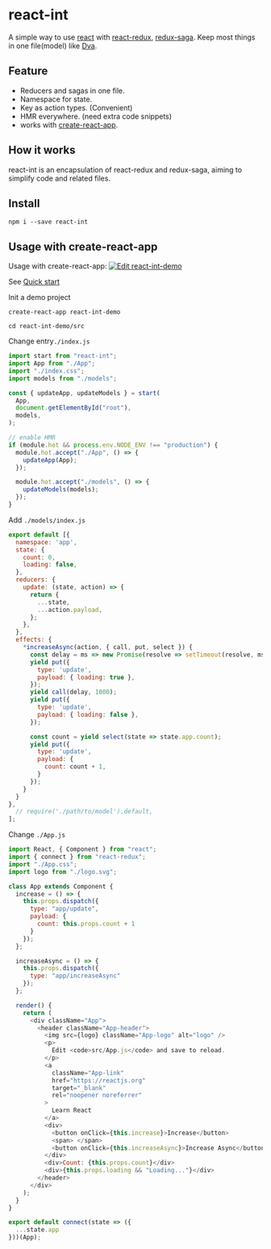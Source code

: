 # react-int

A simple way to use [react][0] with [react-redux][1], [redux-saga][2]. Keep most things in one file(model) like [Dva][3].

## Feature

- Reducers and sagas in one file.
- Namespace for state.
- Key as action types. (Convenient)
- HMR everywhere. (need extra code snippets)
- works with [create-react-app][4].

## How it works

react-int is an encapsulation of react-redux and redux-saga, aiming to simplify code and related files.

## Install

    npm i --save react-int

## Usage with create-react-app

Usage with create-react-app: [![Edit react-int-demo](https://codesandbox.io/static/img/play-codesandbox.svg)](https://codesandbox.io/s/61wpmyj04r?fontsize=14)

See [Quick start]()

Init a demo project

    create-react-app react-int-demo
    
    cd react-int-demo/src

Change entry`./index.js`

```javascript
import start from "react-int";
import App from "./App";
import "./index.css";
import models from "./models";

const { updateApp, updateModels } = start(
  App,
  document.getElementById("root"),
  models,
);

// enable HMR
if (module.hot && process.env.NODE_ENV !== "production") {
  module.hot.accept("./App", () => {
    updateApp(App);
  });

  module.hot.accept("./models", () => {
    updateModels(models);
  });
}
```

Add `./models/index.js`

```javascript
export default [{
  namespace: 'app',
  state: {
    count: 0,
    loading: false,
  },
  reducers: {
    update: (state, action) => {
      return {
        ...state,
        ...action.payload,
      };
    },
  },
  effects: {
    *increaseAsync(action, { call, put, select }) {
      const delay = ms => new Promise(resolve => setTimeout(resolve, ms));
      yield put({
        type: 'update',
        payload: { loading: true },
      });
      yield call(delay, 1000);
      yield put({
        type: 'update',
        payload: { loading: false },
      });

      const count = yield select(state => state.app.count);
      yield put({
        type: 'update',
        payload: {
          count: count + 1,
        }
      });
    }
  }
}, 
  // require('./path/to/model').default, 
];
```

Change `./App.js`

```javascript
import React, { Component } from "react";
import { connect } from "react-redux";
import "./App.css";
import logo from "./logo.svg";

class App extends Component {
  increase = () => {
    this.props.dispatch({
      type: "app/update",
      payload: {
        count: this.props.count + 1
      }
    });
  };

  increaseAsync = () => {
    this.props.dispatch({
      type: "app/increaseAsync"
    });
  };

  render() {
    return (
      <div className="App">
        <header className="App-header">
          <img src={logo} className="App-logo" alt="logo" />
          <p>
            Edit <code>src/App.js</code> and save to reload.
          </p>
          <a
            className="App-link"
            href="https://reactjs.org"
            target="_blank"
            rel="noopener noreferrer"
          >
            Learn React
          </a>
          <div>
            <button onClick={this.increase}>Increase</button>
            <span> </span>
            <button onClick={this.increaseAsync}>Increase Async</button>
          </div>
          <div>Count: {this.props.count}</div>
          <div>{this.props.loading && "Loading..."}</div>
        </header>
      </div>
    );
  }
}

export default connect(state => ({
  ...state.app
}))(App);
```

[0]: https://github.com/facebook/react
[1]: https://github.com/reduxjs/react-redux
[2]: https://github.com/redux-saga/redux-saga
[3]: https://github.com/dvajs/dva
[4]: https://github.com/facebook/create-react-app
